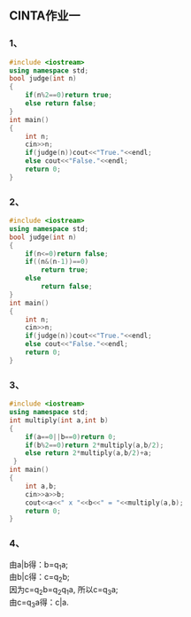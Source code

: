 ## CINTA作业一
### 1、
``` c++
#include <iostream>
using namespace std;
bool judge(int n)
{
	if(n%2==0)return true;
	else return false;
}
int main()
{
	int n;
	cin>>n;
	if(judge(n))cout<<"True."<<endl;
	else cout<<"False."<<endl;
	return 0;
}
```
### 2、
``` c++
#include <iostream>
using namespace std;
bool judge(int n)
{
	if(n<=0)return false;
	if((n&(n-1))==0)
		return true;
	else 
		return false;
}
int main()
{
	int n;
	cin>>n;
	if(judge(n))cout<<"True."<<endl;
	else cout<<"False."<<endl;
	return 0;
}
```
### 3、
``` c++
#include <iostream>
using namespace std;
int multiply(int a,int b)
{
	if(a==0||b==0)return 0;
	if(b%2==0)return 2*multiply(a,b/2);
	else return 2*multiply(a,b/2)+a;
 } 
int main()
{
	int a,b;
	cin>>a>>b;
	cout<<a<<" x "<<b<<" = "<<multiply(a,b);
	return 0;
}
```
### 4、
由a|b得：b=q<sub>1</sub>a;    
由b|c得：c=q<sub>2</sub>b;  
因为c=q<sub>2</sub>b=q<sub>2</sub>q<sub>1</sub>a, 所以c=q<sub>3</sub>a;  
由c=q<sub>3</sub>a得：c|a.
